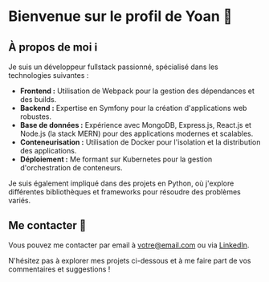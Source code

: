 # Bienvenue sur le profil de Yoan 👋

## À propos de moi ℹ️

Je suis un développeur fullstack passionné, spécialisé dans les technologies suivantes :

- **Frontend :** Utilisation de Webpack pour la gestion des dépendances et des builds.
- **Backend :** Expertise en Symfony pour la création d'applications web robustes.
- **Base de données :** Expérience avec MongoDB, Express.js, React.js et Node.js (la stack MERN) pour des applications modernes et scalables.
- **Conteneurisation :** Utilisation de Docker pour l'isolation et la distribution des applications.
- **Déploiement :** Me formant sur Kubernetes pour la gestion d'orchestration de conteneurs.

Je suis également impliqué dans des projets en Python, où j'explore différentes bibliothèques et frameworks pour résoudre des problèmes variés.


## Me contacter 📧

Vous pouvez me contacter par email à [votre@email.com](mailto:votre@email.com) ou via [LinkedIn](lien_vers_votre_profil_linkedin).

N'hésitez pas à explorer mes projets ci-dessous et à me faire part de vos commentaires et suggestions !



